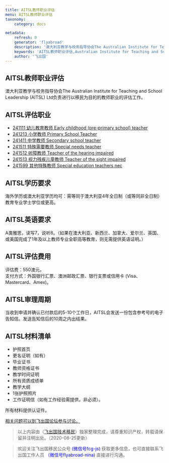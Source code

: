 ```yaml
---
title: AITSL教师职业评估
menu: AITSL教师职业评估
taxonomy:
    category: docs

metadata:
    refresh: 0
    generator: 'flyabroad'
    description: '澳大利亚教学与校务指导协会The Australian Institute for Teaching and School Leadership (AITSL) Ltd负责进行以移民为目的的教师职业的评估工作。'
    keywords: 'AITSL教师职业评估,Australian Institute for Teaching and School Leadership'
    author: '飞出国'
---
```


## AITSL教师职业评估 ##

澳大利亚教学与校务指导协会The Australian Institute for Teaching and School Leadership (AITSL) Ltd负责进行以移民为目的的教师职业的评估工作。

## AITSL评估职业 ##

- <a href="http://anzsco.cgvisa.com/241111">	241111	幼儿教育教师	Early childhood (pre-primary school) teacher</a>
- <a href="http://anzsco.cgvisa.com/241213">	241213	小学教师	Primary School Teacher</a>
- <a href="http://anzsco.cgvisa.com/241411">	241411	中学教师	Secondary school teacher</a>
- <a href="http://anzsco.cgvisa.com/241511">	241511	特殊需要教师	Special needs teacher</a>
- <a href="http://anzsco.cgvisa.com/241512">	241512	听障教师	Teacher of the hearing impaired</a>
- <a href="http://anzsco.cgvisa.com/241513">	241513	视力残疾儿童教师	Teacher of the sight impaired</a>
- <a href="http://anzsco.cgvisa.com/241599">	241599	其他特殊教师	Special education teachers nec</a>

## AITSL学历要求 ##

海外学历或澳大利亚学历均可：需等同于澳大利亚4年全日制（或等同非全日制）教育专业学士学位或更高。

## AITSL英语要求 ##

A类雅思，读写7，说听8。（如果在澳大利亚、新西兰、加拿大、爱尔兰、英国、或美国完成了1年及以上教师专业全职高等教育，则无需提供英语证明。）

## AITSL评估费用 ##

评估费：550澳元。  
支付方式：外国银行汇票、澳洲邮政汇票、银行支票或信用卡 (Visa、Mastercard、Amex)。

## AITSL审理周期 ##

当收到申请并确认已付款后的5-10个工作日，AITSL会发送一份包含参考号的电子告知信。发送告知信后的10周之内出结果。

## AITSL材料清单 ##

- 护照首页
- 更名证明（如有）
- 毕业证书
- 教师资格证书
- 教学时间证明
- 所有资质成绩单
- 教学大纲
- 1张护照照片
- 工作证明信（如有工作经验需提供，非必须）。

所有材料提供认证件。

[相关问题可以到飞出国论坛参与讨论。](http://bbs.fcgvisa.com/c/ass?target=_blank)

> 以上内容由（[飞出国技术移民](http://js.flyabroad.com.hk)）独家整理完成，请尊重知识产权，转载请保留并注明出处。（2020-08-25更新）

> 欢迎关注飞出国移民公众号 <font color=Blue>(微信号fcg-js)</font> 获取更多信息，也可直接联系飞出国工作人员 <font color=Blue>（微信号flyabroad-nina)</font> 直接进行沟通。